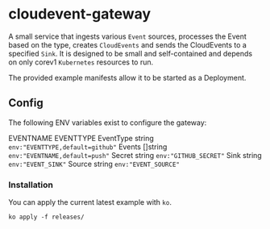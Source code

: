 # cloudevent-gateway

A small service that ingests various `Event` sources, processes the Event based on the type, creates `CloudEvents` and sends the CloudEvents to a specified `Sink`. It is designed to be small and self-contained and depends on only corev1 `Kubernetes` resources to run.

The provided example manifests allow it to be started as a Deployment.

## Config

The following ENV variables exist to configure the gateway:

EVENTNAME
EVENTTYPE
	EventType string   `env:"EVENTTYPE,default=github"`
	Events    []string `env:"EVENTNAME,default=push"`
	Secret    string   `env:"GITHUB_SECRET"`
	Sink      string   `env:"EVENT_SINK"`
	Source    string   `env:"EVENT_SOURCE"`


### Installation

You can apply the current latest example with `ko`.

`ko apply -f releases/`
